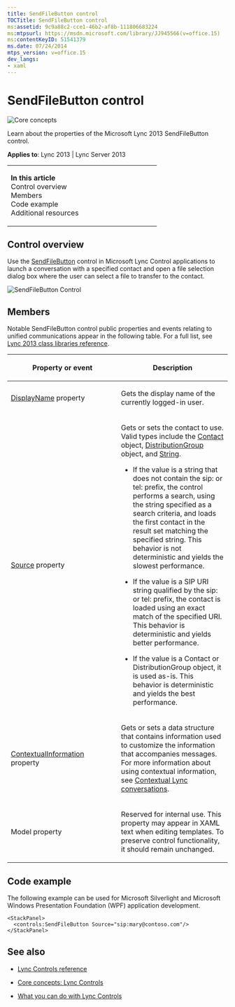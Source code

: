 ```yaml
---
title: SendFileButton control
TOCTitle: SendFileButton control
ms:assetid: 9c9a88c2-cce1-46b2-af8b-111806683224
ms:mtpsurl: https://msdn.microsoft.com/library/JJ945566(v=office.15)
ms:contentKeyID: 51541379
ms.date: 07/24/2014
mtps_version: v=office.15
dev_langs:
- xaml
---
```


# SendFileButton control

![Core concepts](images/JJ933133.mod_icon_CoreConcepts_long(Office.15).png "Core concepts")

Learn about the properties of the Microsoft Lync 2013 SendFileButton control.



**Applies to**: Lync 2013 | Lync Server 2013

<table>
<colgroup>
<col style="width: 50%" />
<col style="width: 50%" />
</colgroup>
<tbody>
<tr class="odd">
<td><p><strong>In this article</strong><br />
Control overview<br />
Members<br />
Code example<br />
Additional resources</p></td>
<td><p></p></td>
</tr>
</tbody>
</table>

## Control overview

Use the [SendFileButton](https://msdn.microsoft.com/library/hh347610\(v=office.15\)) control in Microsoft Lync Control applications to launch a conversation with a specified contact and open a file selection dialog box where the user can select a file to transfer to the contact.

![SendFileButton Control](images/JJ945566.SendFileButtonControl(Office.15).png "SendFileButton Control")

## Members

Notable SendFileButton control public properties and events relating to unified communications appear in the following table. For a full list, see [Lync 2013 class libraries reference](https://msdn.microsoft.com/library/jj933088\(v=office.15\)).

<table>
<colgroup>
<col style="width: 50%" />
<col style="width: 50%" />
</colgroup>
<thead>
<tr class="header">
<th><p>Property or event</p></th>
<th><p>Description</p></th>
</tr>
</thead>
<tbody>
<tr class="odd">
<td><p><a href="https://msdn.microsoft.com/library/hh345805(v=office.15)">DisplayName</a> property</p></td>
<td><p>Gets the display name of the currently logged-in user.</p></td>
</tr>
<tr class="even">
<td><p><a href="https://msdn.microsoft.com/library/hh363511(v=office.15)">Source</a> property</p></td>
<td><p>Gets or sets the contact to use. Valid types include the <a href="https://msdn.microsoft.com/library/jj266463(v=office.15)">Contact</a> object, <a href="https://msdn.microsoft.com/library/jj293432(v=office.15)">DistributionGroup</a> object, and <a href="http://go.microsoft.com/fwlink/?linkid=131086%26clcid=0x409">String</a>.</p>
<ul>
<li><p>If the value is a string that does not contain the sip: or tel: prefix, the control performs a search, using the string specified as a search criteria, and loads the first contact in the result set matching the specified string. This behavior is not deterministic and yields the slowest performance.</p></li>
<li><p>If the value is a SIP URI string qualified by the sip: or tel: prefix, the contact is loaded using an exact match of the specified URI. This behavior is deterministic and yields better performance.</p></li>
<li><p>If the value is a Contact or DistributionGroup object, it is used as-is. This behavior is deterministic and yields the best performance.</p></li>
</ul></td>
</tr>
<tr class="odd">
<td><p><a href="https://msdn.microsoft.com/library/hh363342(v=office.15)">ContextualInformation</a> property</p></td>
<td><p>Gets or sets a data structure that contains information used to customize the information that accompanies messages. For more information about using contextual information, see <a href="contextual-lync-conversations.md">Contextual Lync conversations</a>.</p></td>
</tr>
<tr class="even">
<td><p>Model property</p></td>
<td><p>Reserved for internal use. This property may appear in XAML text when editing templates. To preserve control functionality, it should remain unchanged.</p></td>
</tr>
</tbody>
</table>

## Code example

The following example can be used for Microsoft Silverlight and Microsoft Windows Presentation Foundation (WPF) application development.

```xaml
<StackPanel>
  <controls:SendFileButton Source="sip:mary@contoso.com"/>
</StackPanel>
```

## See also

  - [Lync Controls reference](lync-controls-reference.md)

  - [Core concepts: Lync Controls](core-concepts-lync-controls.md)

  - [What you can do with Lync Controls](what-you-can-do-with-lync-controls.md)

